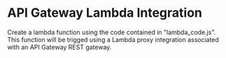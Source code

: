 # API Gateway Lambda Integration

Create a lambda function using the code contained in "lambda_code.js".
This function will be trigged using a Lambda proxy integration associated with an API Gateway REST gateway.
